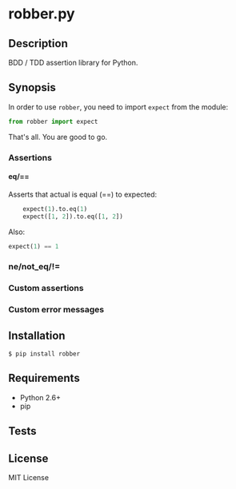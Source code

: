 # robber.py

## Description

BDD / TDD assertion library for Python.

## Synopsis

In order to use `robber`, you need to import `expect`
from the module:

```python
from robber import expect
```

That's all. You are good to go.

### Assertions

#### eq/==

Asserts that actual is equal (==) to expected:

```python
    expect(1).to.eq(1)
    expect([1, 2]).to.eq([1, 2])
```
Also:

```python
expect(1) == 1
```

### ne/not_eq/!=

### Custom assertions

### Custom error messages

## Installation

```
$ pip install robber
```

## Requirements

- Python 2.6+
- pip

## Tests

## License

MIT License
